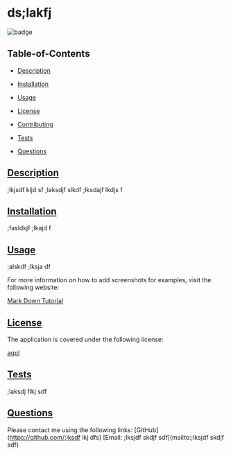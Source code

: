 
  # ds;lakfj 
  
  
  ![badge](https://img.shields.io/badge/license-agpl-blue)
    
  ## Table-of-Contents
  * [Description](#description)
  * [Installation](#installation)
  * [Usage](#usage)
  
  * [License](#license)
    
  * [Contributing](#contributing)
  * [Tests](#tests)
  * [Questions](#questions)
  
  ## [Description](#table-of-contents)
  ;lkjsdf kljd sf
  ;laksdjf slkdf 
  ;lksdajf lkdjs f
  ## [Installation](#table-of-contents)
  ;fasldkjf ;lkajd f
  ## [Usage](#table-of-contents)
  ;alskdf ;lksja df
  
  For more information on how to add screenshots for examples, visit the following website:
  
  [Mark Down Tutorial](https://agea.github.io/tutorial.md/)
  
  
  ## [License](#table-of-contents)
  The application is covered under the following license:
  
  [agpl](https://choosealicense.com/licenses/agpl)
    
    
 
  ## [Tests](#table-of-contents)
  ;laksdj flkj sdf
  ## [Questions](#table-of-contents)
  Please contact me using the following links:
  [GitHub](https://github.com/;lksdf lkj dfs)
  [Email: ;lksjdf skdjf sdf](mailto:;lksjdf skdjf sdf)
